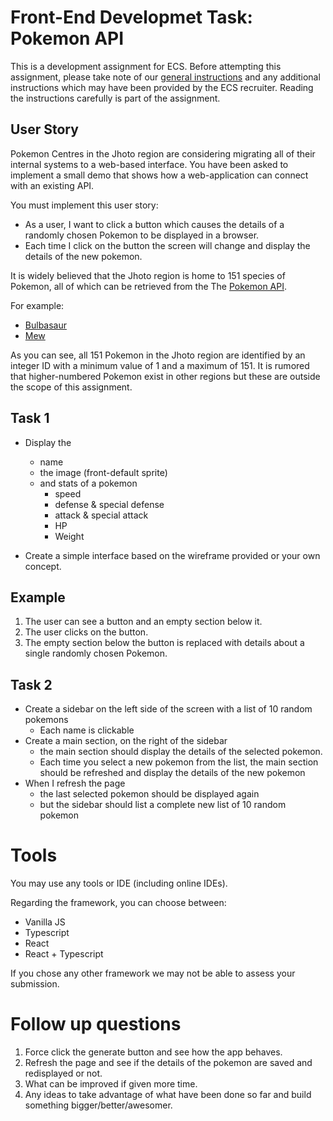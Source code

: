 # Front-End Developmet Task: Pokemon API
This is a development assignment for ECS. Before attempting this assignment, please take note of our [general instructions](../readme.md) and any additional instructions which may have been provided by the ECS recruiter. Reading the instructions carefully is part of the assignment.

## User Story
Pokemon Centres in the Jhoto region are considering migrating all of their internal systems to a web-based interface. You have been asked to implement a small demo that shows how a web-application can connect with an existing API. 

You must implement this user story:
  * As a user, I want to click a button which causes the details of a randomly chosen Pokemon to be displayed in a browser.
  * Each time I click on the button the screen will change and display the details of the new pokemon. 

It is widely believed that the Jhoto region is home to 151 species of Pokemon, all of which can be retrieved from the The [Pokemon API](https://pokeapi.co/).

For example:
 * [Bulbasaur](https://pokeapi.co/api/v2/pokemon/1)
 * [Mew](https://pokeapi.co/api/v2/pokemon/151)
 
As you can see, all 151 Pokemon in the Jhoto region are identified by an integer ID with a minimum value of 1 and a maximum of 151. It is rumored that higher-numbered Pokemon exist in other regions but these are outside the scope of this assignment.

## Task 1

* Display the 
  * name
  * the image (front-default sprite)
  * and stats of a pokemon
    * speed
    * defense & special defense
    * attack & special attack
    * HP
    * Weight
    
* Create a simple interface based on the wireframe provided or your own concept.

## Example

1. The user can see a button and an empty section below it.
2. The user clicks on the button.
3. The empty section below the button is replaced with details about a single randomly chosen Pokemon.

## Task 2

  * Create a sidebar on the left side of the screen with a list of 10 random pokemons
    * Each name is clickable
  * Create a main section, on the right of the sidebar
    * the main section should display the details of the selected pokemon.
    * Each time you select a new pokemon from the list, the main section should be refreshed and display the details of the new pokemon
  * When I refresh the page
    * the last selected pokemon should be displayed again
    * but the sidebar should list a complete new list of 10 random pokemon

# Tools
You may use any tools or IDE (including online IDEs). 

Regarding the framework, you can choose between:

  * Vanilla JS
  * Typescript
  * React
  * React + Typescript

If you chose any other framework we may not be able to assess your submission.

# Follow up questions
1. Force click the generate button and see how the app behaves.
2. Refresh the page and see if the details of the pokemon are saved and redisplayed or not.
3. What can be improved if given more time.
4. Any ideas to take advantage of what have been done so far and build something bigger/better/awesomer.
